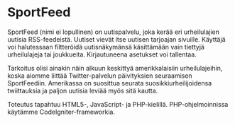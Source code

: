 SportFeed
=========

SportFeed (nimi ei lopullinen) on uutispalvelu, joka kerää eri urheilulajien uutisia RSS-feedeistä. Uutiset vievät itse uutisen tarjoajan sivuille. Käyttäjä voi halutessaan filtteröidä uutisnäkymänsä käsittämään vain tiettyjä urheilulajeja tai joukkueita. Kirjautuneena asetukset voi tallentaa.

Tarkoitus olisi ainakin näin alkuun keskittyä amerikkalaisiin urheilulajeihin, koska aiomme liittää Twitter-palvelun päivityksien seuraamisen SportFeediin. Amerikassa on suosittua seurata suosikkiurheilijoidensa twiittauksia ja paljon uutisia leviää myös sitä kautta.

Toteutus tapahtuu HTML5-, JavaScript- ja PHP-kielillä. PHP-ohjelmoinnissa käytämme CodeIgniter-frameworkia.

